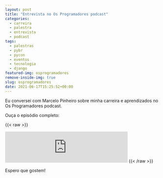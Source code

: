 ```yaml
---
layout: post
title: "Entrevista no Os Programadores podcast"
categories:
  - carreira
  - palestra
  - entrevista
  - podcast
tags:
  - palestras
  - pybr
  - pycon
  - eventos
  - tecnologia
  - django
featured-img: osprogramadores
remove-inside-img: true
slug: osprogramadores
date: 2021-06-17T15:25:52+00:00
---
```


Eu conversei com Marcelo Pinheiro sobre minha carreira e aprendizados no Os Programadores podcast.
<!--more-->

Ouça o episódio completo:

{{< raw >}}
<iframe src="https://anchor.fm/osprogramadores/embed/episodes/E36---Leticia-Portella---Engenheira-de-Software-na-Stripe-e-co-host-do-Podcast-Pizza-de-Dados-ev637e/a-a59ok3t" height="102px" width="400px" frameborder="0" scrolling="no"></iframe>
{{< /raw >}}

Espero que gostem!